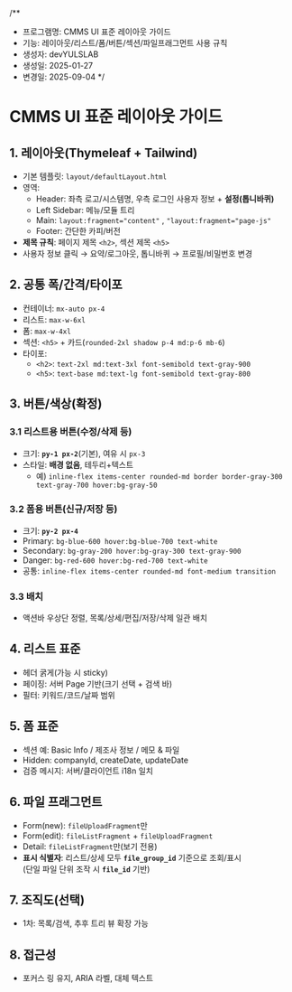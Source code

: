 /**
 * 프로그램명: CMMS UI 표준 레이아웃 가이드
 * 기능: 레이아웃/리스트/폼/버튼/섹션/파일프래그먼트 사용 규칙
 * 생성자: devYULSLAB
 * 생성일: 2025-01-27
 * 변경일: 2025-09-04
 */

# CMMS UI 표준 레이아웃 가이드

## 1. 레이아웃(Thymeleaf + Tailwind)
- 기본 템플릿: `layout/defaultLayout.html`
- 영역:
  - Header: 좌측 로고/시스템명, 우측 로그인 사용자 정보 + **설정(톱니바퀴)**
  - Left Sidebar: 메뉴/모듈 트리
  - Main: `layout:fragment="content"` , `"layout:fragment="page-js"`
  - Footer: 간단한 카피/버전
- **제목 규칙**: 페이지 제목 `<h2>`, 섹션 제목 `<h5>`
- 사용자 정보 클릭 → 요약/로그아웃, 톱니바퀴 → 프로필/비밀번호 변경

## 2. 공통 폭/간격/타이포
- 컨테이너: `mx-auto px-4`
- 리스트: `max-w-6xl`
- 폼: `max-w-4xl`
- 섹션: `<h5>` + 카드(`rounded-2xl shadow p-4 md:p-6 mb-6`)
- 타이포:
  - `<h2>`: `text-2xl md:text-3xl font-semibold text-gray-900`
  - `<h5>`: `text-base md:text-lg font-semibold text-gray-800`

## 3. 버튼/색상(확정)
### 3.1 리스트용 버튼(수정/삭제 등)
- 크기: **`py-1 px-2`**(기본), 여유 시 `px-3`
- 스타일: **배경 없음**, 테두리+텍스트  
  - 예) `inline-flex items-center rounded-md border border-gray-300 text-gray-700 hover:bg-gray-50`

### 3.2 폼용 버튼(신규/저장 등)
- 크기: **`py-2 px-4`**
- Primary: `bg-blue-600 hover:bg-blue-700 text-white`
- Secondary: `bg-gray-200 hover:bg-gray-300 text-gray-900`
- Danger: `bg-red-600 hover:bg-red-700 text-white`
- 공통: `inline-flex items-center rounded-md font-medium transition`

### 3.3 배치
- 액션바 우상단 정렬, 목록/상세/편집/저장/삭제 일관 배치

## 4. 리스트 표준
- 헤더 굵게(가능 시 sticky)
- 페이징: 서버 Page 기반(크기 선택 + 검색 바)
- 필터: 키워드/코드/날짜 범위

## 5. 폼 표준
- 섹션 예: Basic Info / 제조사 정보 / 메모 & 파일
- Hidden: companyId, createDate, updateDate
- 검증 메시지: 서버/클라이언트 i18n 일치

## 6. 파일 프래그먼트
- Form(new): `fileUploadFragment`만
- Form(edit): `fileListFragment` + `fileUploadFragment`
- Detail: `fileListFragment`만(보기 전용)
- **표시 식별자**: 리스트/상세 모두 **`file_group_id`** 기준으로 조회/표시  
  (단일 파일 단위 조작 시 **`file_id`** 기반)

## 7. 조직도(선택)
- 1차: 목록/검색, 추후 트리 뷰 확장 가능

## 8. 접근성
- 포커스 링 유지, ARIA 라벨, 대체 텍스트
